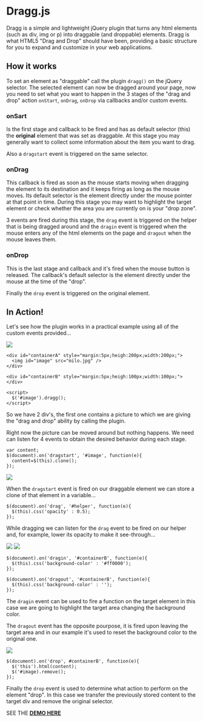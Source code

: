 Dragg.js
========

Dragg is a simple and lightweight jQuery plugin that turns any html elements (such as div, img or p) into draggable (and droppable) elements.
Dragg is what HTML5 "Drag and Drop" should have been, providing a basic structure for you to expand and customize in your web applications.

How it works
------------
To set an element as "draggable" call the plugin `dragg()` on the jQuery selector.
The selected element can now be dragged around your page, now you need to set what you want to happen in the 3 stages of the "drag and drop" action `onStart`, `onDrag`, `onDrop` via callbacks and/or custom events.

### onSart
Is the first stage and callback to be fired and has as default selector (this) the **original** element that was set as draggable.
At this stage you may generally want to collect some information about the item you want to drag.

Also a `dragstart` event is triggered on the same selector.

### onDrag
This callback is fired as soon as the mouse starts moving when dragging the element to its destination and it keeps firing as long as the mouse moves. Its default selector is the element directly under the mouse pointer at that point in time.
During this stage you may want to highlight the target element or check whether the area you are currently on is your "drop zone".

3 events are fired during this stage, the `drag` event is triggered on the helper that is being dragged around and the `dragin` event is triggered when the mouse enters any of the html elements on the page and `dragout` when the mouse leaves them.

### onDrop
This is the last stage and callback and it's fired when the mouse button is released. The callback's default selector is the element directly under the mouse at the time of the "drop".

Finally the `drop` event is triggered on the original element.

In Action!
----------

Let's see how the plugin works in a practical example using all of the custom events provided...

![](http://www.morellowebdesign.com/samples/dragg/dragg1.jpg)

```
<div id="containerA" style="margin:5px;heigh:200px;width:200px;">
  <img id="image" src="milo.jpg" />
</div>

<div id="containerB" style="margin:5px;heigh:100px;width:100px;"></div>

<script>
  $('#image').dragg();
</script>
```

So we have 2 div's, the first one contains a picture to which we are giving the "drag and drop" ability by calling the plugin.

Right now the picture can be moved around but nothing happens. We need can listen for 4 events to obtain the desired behavior during each stage.

```
var content;
$(document).on('dragstart', '#image', function(e){
  content=$(this).clone();
});
```

![](http://www.morellowebdesign.com/samples/dragg/dragg2.jpg)

When the `dragstart` event is fired on our draggable element we can store a clone of that element in a variable...


```
$(document).on('drag', '#helper', function(e){
  $(this).css('opacity' : 0.5);
});
```

While dragging we can listen for the `drag` event to be fired on our helper and, for example, lower its opacity to make it see-through...

![](http://www.morellowebdesign.com/samples/dragg/dragg3.jpg) ![](http://www.morellowebdesign.com/samples/dragg/dragg4.jpg)

```
$(document).on('dragin', '#containerB', function(e){
  $(this).css('background-color' : '#ff0000');
});

$(document).on('dragout', '#containerB', function(e){
  $(this).css('background-color' : '');
});
```

The `dragin` event can be used to fire a function on the target element in this case we are going to highlight the target area changing the background color.

The `dragout` event has the opposite pourpose, it is fired upon leaving the target area and in our example it's used to reset the background color to the original one.

![](http://www.morellowebdesign.com/samples/dragg/dragg5.jpg)

```
$(document).on('drop', #containerB', function(e){
  $('this').html(content);
  $('#image).remove();
});
```

Finally the `drop` event is used to determine what action to perform on the element "drop". In this case we transfer the previously stored content to the target div and remove the original selector.

SEE THE **[DEMO HERE](http://www.morellowebdesign.com/samples/dragg/)**
